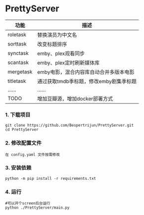 # PrettyServer

<div align="center">
    
功能 | 描述
--- | ---
roletask | 替换演员为中文名
sorttask | 改变标题排序
synctask | emby、plex观看同步
scantask | emby、plex定时刷新媒体库
mergetask | emby电影，混合内容库自动合并多版本电影
titletask | 通过获取tmdb季标题，修改emby剧集季标题
…… | ……
TODO | 增加豆瓣源，增加docker部署方式
</div>

### 1. 下载项目
```
git clone https://github.com/Bespertrijun/PrettyServer.git
cd PrettyServer
```

### 2. 修改配置文件

```
在 config.yaml 文件按需修改
```

### 3. 安装依赖
```
python -m pip install -r requirements.txt
```

### 4. 运行

```
#可以开个screen后台运行
python ./PrettyServer/main.py
```